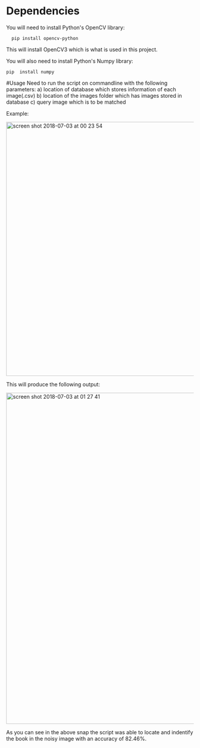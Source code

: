 # Dependencies
You will need to install Python's OpenCV library:

      pip install opencv-python

This will install OpenCV3 which is what is used in this project.

You will also need to install Python's Numpy library:

    pip  install numpy
    
#Usage
Need to run the script on commandline with the following parameters:
a) location of database which stores information of each image(.csv)
b) location of the images folder which has images stored in database
c) query image which is to be matched


Example:

<img width="682" alt="screen shot 2018-07-03 at 00 23 54" src="https://user-images.githubusercontent.com/40769934/42181472-8c6a11be-7e58-11e8-8216-45c1fbd4b356.png">


  
 This will produce the following output:
 
 
 
<img width="889" alt="screen shot 2018-07-03 at 01 27 41" src="https://user-images.githubusercontent.com/40769934/42183732-9832f0bc-7e60-11e8-9a88-b4b5bfdecd79.png">



As you can see in the above snap the script was able to locate and indentify the book in the noisy image with an accuracy of
82.46%.
